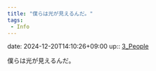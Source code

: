```yaml
---
title: "僕らは光が見えるんだ。"
tags:
 - Info
---
```


date: 2024-12-20T14:10:26+09:00
up:: [3_People](../Bar/Novel/Nacaria/3_People.md)

僕らは光が見えるんだ。